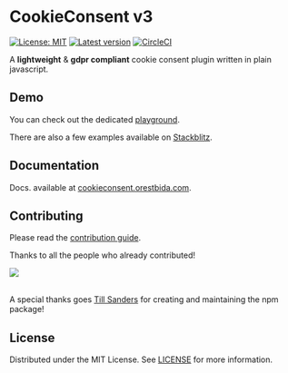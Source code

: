 # CookieConsent v3

[![License: MIT](https://img.shields.io/badge/License-MIT-green.svg)](https://opensource.org/licenses/MIT)
[![Latest version](https://img.shields.io/github/package-json/v/orestbida/cookieconsent/v3.0-beta?color=2b4eed&label=Release)](https://github.com/orestbida/cookieconsent/releases/v3.0.0-rc.13)
[![CircleCI](https://dl.circleci.com/status-badge/img/gh/orestbida/cookieconsent/tree/v3%2E0-beta.svg?style=svg)](https://dl.circleci.com/status-badge/redirect/gh/orestbida/cookieconsent/tree/v3%2E0-beta)

A __lightweight__ & __gdpr compliant__ cookie consent plugin written in plain javascript.

## Demo
You can check out the dedicated [playground](https://playground.cookieconsent.orestbida.com).

There are also a few examples available on [Stackblitz](https://stackblitz.com/@orestbida/collections/cookieconsent-v3).

## Documentation
Docs. available at [cookieconsent.orestbida.com](https://cookieconsent.orestbida.com).

## Contributing
Please read the [contribution guide](/CONTRIBUTING.md).

Thanks to all the people who already contributed!

<a href="https://github.com/orestbida/cookieconsent/graphs/contributors">
  <img src="https://contrib.rocks/image?repo=orestbida/cookieconsent" />
</a>

<br>
<br>

A special thanks goes [Till Sanders](https://github.com/tillsanders) for creating and maintaining the npm package!

## License
Distributed under the MIT License. See [LICENSE](https://github.com/orestbida/cookieconsent/blob/master/LICENSE) for more information.